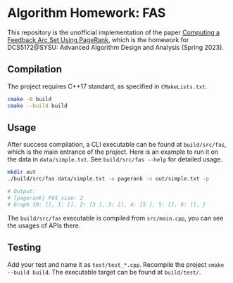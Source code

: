 
# Algorithm Homework: FAS

This repository is the unofficial implementation of the paper [Computing a Feedback Arc Set Using PageRank](https://doi.org/10.1007/978-3-031-22203-0_1), which is the homework for DCS5172@SYSU: Advanced Algorithm Design and Analysis (Spring 2023).

## Compilation

The project requires C++17 standard, as specified in `CMakeLists.txt`.

```bash
cmake -B build
cmake --build build
```

## Usage

After success compilation, a CLI executable can be found at `build/src/fas`, which is the main entrance of the project. Here is an example to run it on the data in `data/simple.txt`. See `build/src/fas --help` for detailed usage.

```bash
mkdir out
./build/src/fas data/simple.txt -a pagerank -o out/simple.txt -p

# Output: 
# [pagerank] FAS size: 2
# Graph {0: [], 1: [], 2: [3 ], 3: [], 4: [5 ], 5: [], 6: [], }
```

The `build/src/fas` executable is compiled from `src/main.cpp`, you can see the usages of APIs there.


## Testing

Add your test and name it as `test/test_*.cpp`. Recompile the project `cmake --build build`. The executable target can be found at `build/test/`.


